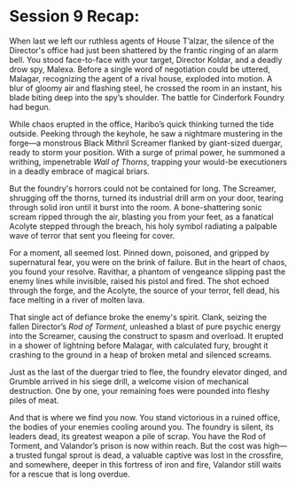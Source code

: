 <link rel="stylesheet" href="../drow_theme.css">

# Session 9 Recap: 
When last we left our ruthless agents of House T’alzar, the silence of the Director's office had just been shattered by the frantic ringing of an alarm bell. You stood face-to-face with your target, Director Koldar, and a deadly drow spy, Malexa. Before a single word of negotiation could be uttered, Malagar, recognizing the agent of a rival house, exploded into motion. A blur of gloomy air and flashing steel, he crossed the room in an instant, his blade biting deep into the spy’s shoulder. The battle for Cinderfork Foundry had begun.

While chaos erupted in the office, Haribo’s quick thinking turned the tide outside. Peeking through the keyhole, he saw a nightmare mustering in the forge—a monstrous Black Mithril Screamer flanked by giant-sized duergar, ready to storm your position. With a surge of primal power, he summoned a writhing, impenetrable *Wall of Thorns*, trapping your would-be executioners in a deadly embrace of magical briars.

But the foundry's horrors could not be contained for long. The Screamer, shrugging off the thorns, turned its industrial drill arm on your door, tearing through solid iron until it burst into the room. A bone-shattering sonic scream ripped through the air, blasting you from your feet, as a fanatical Acolyte stepped through the breach, his holy symbol radiating a palpable wave of terror that sent you fleeing for cover.

For a moment, all seemed lost. Pinned down, poisoned, and gripped by supernatural fear, you were on the brink of failure. But in the heart of chaos, you found your resolve. Ravithar, a phantom of vengeance slipping past the enemy lines while invisible, raised his pistol and fired. The shot echoed through the forge, and the Acolyte, the source of your terror, fell dead, his face melting in a river of molten lava.

That single act of defiance broke the enemy's spirit. Clank, seizing the fallen Director’s *Rod of Torment*, unleashed a blast of pure psychic energy into the Screamer, causing the construct to spasm and overload. It erupted in a shower of lightning before Malagar, with calculated fury, brought it crashing to the ground in a heap of broken metal and silenced screams.

Just as the last of the duergar tried to flee, the foundry elevator dinged, and Grumble arrived in his siege drill, a welcome vision of mechanical destruction. One by one, your remaining foes were pounded into fleshy piles of meat.

And that is where we find you now. You stand victorious in a ruined office, the bodies of your enemies cooling around you. The foundry is silent, its leaders dead, its greatest weapon a pile of scrap. You have the Rod of Torment, and Valandor’s prison is now within reach. But the cost was high—a trusted fungal sprout is dead, a valuable captive was lost in the crossfire, and somewhere, deeper in this fortress of iron and fire, Valandor still waits for a rescue that is long overdue.